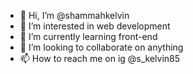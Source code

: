 - 👋 Hi, I’m @shammahkelvin
- 👀 I’m interested in web development 
- 🌱 I’m currently learning front-end
- 💞️ I’m looking to collaborate on anything
- 📫 How to reach me on ig @s_kelvin85

<!---
shammahkelvin/shammahkelvin is a ✨ special ✨ repository because its `README.md` (this file) appears on your GitHub profile.
You can click the Preview link to take a look at your changes.
--->
